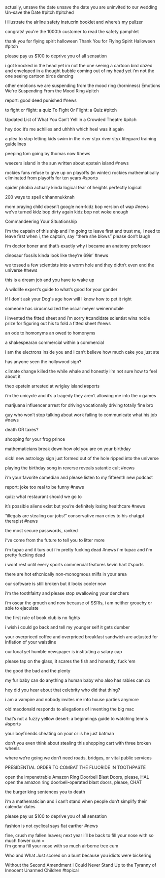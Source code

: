 
actually, unsave the date 
unsave the date
you are uninvited to our wedding
Un-save the Date #pitch #pitched

i illustrate  the airline safety instucrin booklet and where’s my pulizer

congrats! you're the 1000th customer to read the safety pamphlet

thank you for flying spirit halloween 
Thank You for Flying Spirit Halloween #pitch 

please pay us $100 to deprive you of all sensation 

i got knocked in the head  yet im not the one seeing a cartoon bird dazed and enveloped in a thought bubble coming out of my head 
yet i'm not the one seeing cartoon birds dancing

other emotions  we are suspending from the mood ring  (horniness)
Emotions We're Suspending From the Mood Ring #pitch 

report: good deed punished #news

to fight or flight: a quiz 
To Fight Or Flight: a Quiz #pitch 

Updated List of What You Can’t Yell in a Crowded Theatre  #pitch 

hey doc it’s me achilles and uhhhh which heel was it again

a plea to stop letting kids swim in the river styx 
river styx lifeguard training guidelines

peeping tom going by thomas now  #news

weezers island in the sun written about epstein island #news

rockies fans refuse to give up on playoffs (in winter)
rockies mathematically eliminated from playoffs for ten years  #sports 

spider phobia actually kinda logical 
fear of heights perfectly logical

200 ways to spell chhannnukknah 

mom praying child doesn’t google non-kidz bop version of wap #news
we’ve turned kidz bop dirty again
kidz bop not woke enough

Commandeering Your Situationship

i’m the captain of this ship and i’m going to leave first 
and trust me, i need to leave first
when i, the captain, say “there she blows” please don’t laugh

i’m doctor boner and that’s exactly why i became an anatomy professor

dinosaur fossils kinda look like they’re 69in’ #news

we tossed a few scientists into a worm hole and they didtn’t even end the universe #news

this is a dream job and you have to wake up 

A wildlife expert’s guide to what’s good for your gander 

If I don't ask your Dog's age how will I know how to pet it right

someone has cirucmscized the oscar meyer weinermobile

i invented the fitted sheet and i’m sorry #candidate
scientist wins noble prize for figuring out his to fold a fitted sheet #news 

an ode to homonyms
an owed to homonyms 

a shakespearan commercial within a commercial 

i am the electrons inside you and i can’t believe how much cake you just ate

has anyone seen the hollywood sign?

climate change killed the while whale and honestly i’m not sure how to feel about it 

theo epstein arrested at wrigley island #sports

i’m the unicycle and it’s a tragedy they aren’t allowing me into the x games

marijuana influencer arrest for driving vocationally
driving totally fine bro

guy who won’t stop talking about work failing to communicate what his job #news

death OR taxes?

shopping for your frog prince

mathematicians break down how old you are on your birthday 

sick! new astrology sign just formed out of the hole ripped into the universe 

playing the birthday song in reverse reveals satantic cult #news 

i’m your favorite comedian and please listen to my fifteenth new podcast

report: joke too real to be funny #news 

quiz: what restaurant should we go to

it’s possible aliens exist but you’re definitely losing healthcare #news

“illegals are stealing our jobs!” conservative man cries to his chatgpt therapist #news

the most secure passwords, ranked 

i’ve come from the future to tell you to litter more 

i’m tupac and it turs out i’m pretty fucking dead #news
i'm tupac and i'm pretty fucking dead

i wont rest until every sports commercial features kevin hart #sports

there are hot ethcnically non-monogmous milfs in your area 

our software is still broken but it looks cooler now 

i’m the toothfairty and please stop swallowing your denchers 

i’m oscar the grouch and now because of SSRIs, i am neither grouchy or able to ejaculate 
  
the first rule of book club is no fights 

i wish i could go back and tell my younger self it gets dumber

your overpriced coffee and overpriced breakfast sandwich are adjusted for inflation of your waistline 

our local yet humble newspaper is instituting a salary cap

please tap on the glass, it scares the fish and honestly, fuck ‘em

the good the bad and the plenty

my fur baby can do anything
a human baby who also has rabies can do

hey did you hear about that celebrity who did that thing?

i am a vampire and nobody invites me into house parties anymore

old macdonald responds to allegations of inventing the big mac 

that’s not a fuzzy yellow desert: a beginnings guide to watching tennis #sports 

your boyfriends cheating on your or is he just batman 

don’t you even think about stealing this shopping cart with three broken wheels

where we’re going we don’t need roads, bridges, or vital public services 

PRESIDENTIAL ORDER TO COMBAT THE FLUORIDE IN TOOTHPASTE

open the impenetrable Amazon Ring Doorbell Blast Doors, please, HAL
open the amazon ring doorbell-operated blast doors, please, CHAT

the burger king sentences you to death

i’m a mathematician and i can’t stand when people don’t simplify their calendar dates

please pay us $100 to deprive you of all sensation

fashion is not cyclical says flat earther #news 

fine, crush my fallen leaves; next year i’ll be back to fill your nose with so much flower cum =  
i’m gonna fill your nose with so much airborne tree cum

Who and What Just scored on a bunt because you idiots were bickering

Without the Second Amendment I Could Never Stand Up to the Tyranny of Innocent Unarmed Children #topical
